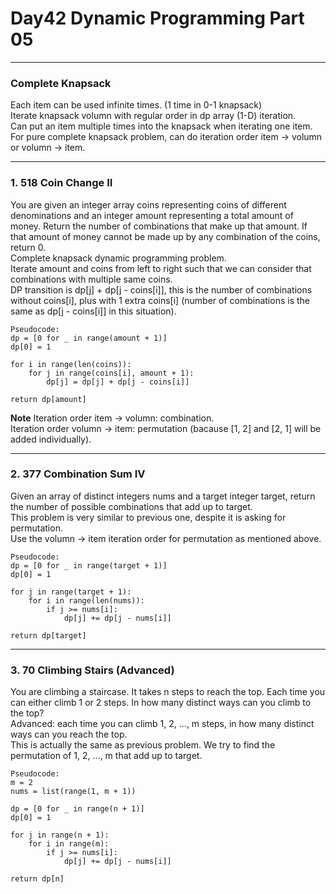 # Day42 Dynamic Programming Part 05

---

### Complete Knapsack
Each item can be used infinite times. (1 time in 0-1 knapsack)  
Iterate knapsack volumn with regular order in dp array (1-D) iteration.  
Can put an item multiple times into the knapsack when iterating one item.  
For pure complete knapsack problem, can do iteration order item -> volumn or volumn -> item.  

---

### 1. 518 Coin Change II
You are given an integer array coins representing coins of different denominations and an integer amount representing a total amount of money. Return the number of combinations that make up that amount. If that amount of money cannot be made up by any combination of the coins, return 0.  
Complete knapsack dynamic programming problem.  
Iterate amount and coins from left to right such that we can consider that combinations with multiple same coins.  
DP transition is dp[j] + dp[j - coins[i]], this is the number of combinations without coins[i], plus with 1 extra coins[i] (number of combinations is the same as dp[j - coins[i]] in this situation).  

```
Pseudocode:
dp = [0 for _ in range(amount + 1)]
dp[0] = 1

for i in range(len(coins)):
    for j in range(coins[i], amount + 1):
        dp[j] = dp[j] + dp[j - coins[i]]

return dp[amount]
```
**Note**
Iteration order item -> volumn: combination.  
Iteration order volumn -> item: permutation (bacause [1, 2] and [2, 1] will be added individually).  

---

### 2. 377 Combination Sum IV
Given an array of distinct integers nums and a target integer target, return the number of possible combinations that add up to target.  
This problem is very similar to previous one, despite it is asking for permutation.  
Use the volumn -> item iteration order for permutation as mentioned above.  

```
Pseudocode:
dp = [0 for _ in range(target + 1)]
dp[0] = 1

for j in range(target + 1):
    for i in range(len(nums)):
        if j >= nums[i]:
            dp[j] += dp[j - nums[i]]

return dp[target]
```

---

### 3. 70 Climbing Stairs (Advanced)
You are climbing a staircase. It takes n steps to reach the top. Each time you can either climb 1 or 2 steps. In how many distinct ways can you climb to the top?  
Advanced: each time you can climb 1, 2, ..., m steps, in how many distinct ways can you reach the top.  
This is actually the same as previous problem. We try to find the permutation of 1, 2, ..., m that add up to target.  

```
Pseudocode:
m = 2
nums = list(range(1, m + 1))

dp = [0 for _ in range(n + 1)]
dp[0] = 1

for j in range(n + 1):
    for i in range(m):
        if j >= nums[i]:
            dp[j] += dp[j - nums[i]]

return dp[n]
```
